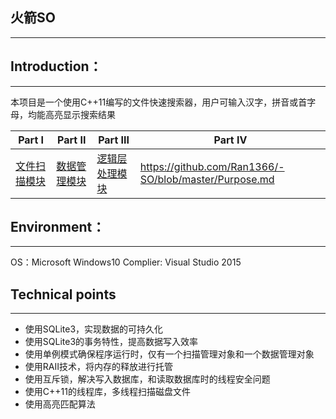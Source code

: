 


## 火箭SO
------
## Introduction：
----
本项目是一个使用C++11编写的文件快速搜索器，用户可输入汉字，拼音或首字母，均能高亮显示搜索结果

|Part I| Part II |Part III | Part IV|
|--|--|--|--|
| [文件扫描模块](https://github.com/Ran1366/-SO/blob/master/ScanManage.md) |  [数据管理模块](https://github.com/Ran1366/-SO/blob/master/DataManager.md)  |[逻辑层处理模块](https://github.com/Ran1366/-SO/blob/master/LogicalProcess.md)  | https://github.com/Ran1366/-SO/blob/master/Purpose.md|

## Environment：
---
OS：Microsoft Windows10
Complier: Visual Studio 2015

## Technical points
---
 - 使用SQLite3，实现数据的可持久化
 - 使用SQLite3的事务特性，提高数据写入效率
 - 使用单例模式确保程序运行时，仅有一个扫描管理对象和一个数据管理对象
 - 使用RAII技术，将内存的释放进行托管
 - 使用互斥锁，解决写入数据库，和读取数据库时的线程安全问题
 - 使用C++11的线程库，多线程扫描磁盘文件
 - 使用高亮匹配算法
